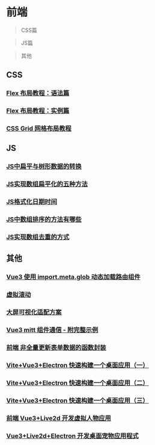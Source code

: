 

# 前端

> CSS篇

> JS篇

> 其他

## CSS

### [Flex 布局教程：语法篇](./css/flex-grammar)
### [Flex 布局教程：实例篇](./css/flex-example)
### [CSS Grid 网格布局教程](./css/grid)

## JS

### [JS中扁平与树形数据的转换](./js/tree-transfer)
### [JS实现数组扁平化的五种方法](./js/squeeze)
### [JS格式化日期时间](./js/format-time)
### [JS中数组排序的方法有哪些](./js/array-sort)
### [JS实现数组去重的方式](./js/distinct)

## 其他

### [Vue3 使用 import.meta.glob 动态加载路由组件](./others/meta-glob)
### [虚拟滚动](./others/virtual-scroll)
### [大屏可视化适配方案](./others/large-screen)
### [Vue3 mitt 组件通信 - 附完整示例](./others/mitt)
### [前端 非全量更新表单数据的函数封装](./others/change-form-data)
### [Vite+Vue3+Electron 快速构建一个桌面应用（一）](./others/vite-electron-01)
### [Vite+Vue3+Electron 快速构建一个桌面应用（二）](./others/vite-electron-02)
### [Vite+Vue3+Electron 快速构建一个桌面应用（三）](./others/vite-electron-03)
### [前端 Vue3+Live2d 开发虚拟人物应用](./others/vue3+live2d)
### [Vue3+Live2d+Electron 开发桌面宠物应用程式](./others/vue3+live2d+electron.md)
